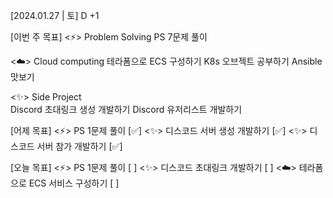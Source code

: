 



[2024.01.27 | 토] D +1

[이번 주 목표]
  <⚡> Problem Solving
      PS 7문제 풀이
  
  <☁️> Cloud computing
      테라폼으로 ECS 구성하기
      K8s 오브젝트 공부하기
      Ansible 맛보기

  <✨> Side Project\
      Discord 초대링크 생성 개발하기
      Discord 유저리스트 개발하기


[어제 목표]
  <⚡️> PS 1문제 풀이             [✅]
  <✨> 디스코드 서버 생성 개발하기 [✅]
  <✨> 디스코드 서버 참가 개발하기 [✅]


[오늘 목표]
  <⚡️> PS 1문제 풀이                [  ]
  <✨> 디스코드 초대링크 개발하기     [  ]
  <☁️> 테라폼으로 ECS 서비스 구성하기 [  ]